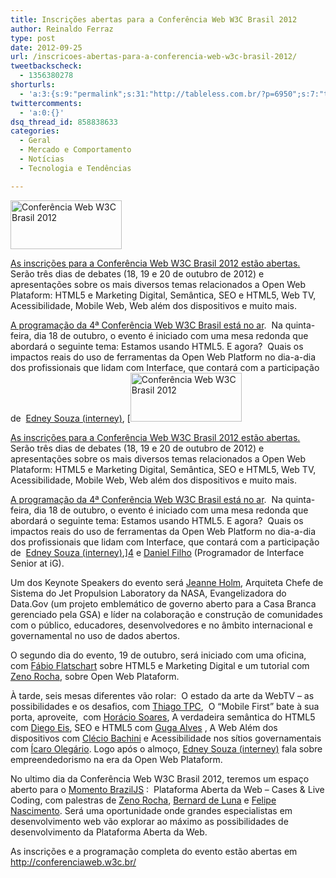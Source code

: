 ```yaml
---
title: Inscrições abertas para a Conferência Web W3C Brasil 2012
author: Reinaldo Ferraz
type: post
date: 2012-09-25
url: /inscricoes-abertas-para-a-conferencia-web-w3c-brasil-2012/
tweetbackscheck:
  - 1356380278
shorturls:
  - 'a:3:{s:9:"permalink";s:31:"http://tableless.com.br/?p=6950";s:7:"tinyurl";s:26:"http://tinyurl.com/94rsrzk";s:4:"isgd";s:19:"http://is.gd/4rEJB4";}'
twittercomments:
  - 'a:0:{}'
dsq_thread_id: 858838633
categories:
  - Geral
  - Mercado e Comportamento
  - Notícias
  - Tecnologia e Tendências

---
```

[<img alt="Conferência Web W3C Brasil 2012" src="http://conferenciaweb.w3c.br/uploads/2012/08/logo.png" width="178" height="78" />][1]

[As inscrições para a Conferência Web W3C Brasil 2012 estão abertas.][1] Serão três dias de debates (18, 19 e 20 de outubro de 2012) e apresentações sobre os mais diversos temas relacionados a Open Web Plataform: HTML5 e Marketing Digital, Semântica, SEO e HTML5, Web TV, Acessibilidade, Mobile Web, Web além dos dispositivos e muito mais.

[A programação da 4ª Conferência Web W3C Brasil está no ar][2].  Na quinta-feira, dia 18 de outubro, o evento é iniciado com uma mesa redonda que abordará o seguinte tema: Estamos usando HTML5. E agora?  Quais os impactos reais do uso de ferramentas da Open Web Platform no dia-a-dia dos profissionais que lidam com Interface, que contará com a participação de  [Edney Souza (interney)][3], [[<img alt="Conferência Web W3C Brasil 2012" src="http://conferenciaweb.w3c.br/uploads/2012/08/logo.png" width="178" height="78" />][1]

[As inscrições para a Conferência Web W3C Brasil 2012 estão abertas.][1] Serão três dias de debates (18, 19 e 20 de outubro de 2012) e apresentações sobre os mais diversos temas relacionados a Open Web Plataform: HTML5 e Marketing Digital, Semântica, SEO e HTML5, Web TV, Acessibilidade, Mobile Web, Web além dos dispositivos e muito mais.

[A programação da 4ª Conferência Web W3C Brasil está no ar][2].  Na quinta-feira, dia 18 de outubro, o evento é iniciado com uma mesa redonda que abordará o seguinte tema: Estamos usando HTML5. E agora?  Quais os impactos reais do uso de ferramentas da Open Web Platform no dia-a-dia dos profissionais que lidam com Interface, que contará com a participação de  [Edney Souza (interney)][3],][4] e <a title="Daniel Filho" href="http://www.linkedin.com/in/danielfilho" target="_blank">Daniel Filho</a> (Programador de Interface Senior at iG).

Um dos Keynote Speakers do evento será [Jeanne Holm][5], Arquiteta Chefe de Sistema do Jet Propulsion Laboratory da NASA, Evangelizadora do Data.Gov (um projeto emblemático de governo aberto para a Casa Branca gerenciado pela GSA) e líder na colaboração e construção de comunidades com o público, educadores, desenvolvedores e no âmbito internacional e governamental no uso de dados abertos.

O segundo dia do evento, 19 de outubro, será iniciado com uma oficina, com [Fábio Flatschart][6] sobre HTML5 e Marketing Digital e um tutorial com [Zeno Rocha][7], sobre Open Web Plataform.

À tarde, seis mesas diferentes vão rolar:  O estado da arte da WebTV – as possibilidades e os desafios, com [Thiago TPC][8],  O “Mobile First” bate à sua porta, aproveite,  com [Horácio Soares][9], A verdadeira semântica do HTML5 com [Diego Eis][10], SEO e HTML5 com [Guga Alves][11] , A Web Além dos dispositivos com [Clécio Bachini][12] e Acessibilidade nos sítios governamentais com [Ícaro Olegário][13]. Logo após o almoço, [Edney Souza (interney)][3] fala sobre empreendedorismo na era da Open Web Plataform.

No ultimo dia da Conferência Web W3C Brasil 2012, teremos um espaço aberto para o [Momento BrazilJS][14] :  Plataforma Aberta da Web – Cases & Live Coding, com palestras de [Zeno Rocha][7], [Bernard de Luna][15] e [Felipe Nascimento][16]. Será uma oportunidade onde grandes especialistas em desenvolvimento web vão explorar ao máximo as possibilidades de desenvolvimento da Plataforma Aberta da Web.

As inscrições e a programação completa do evento estão abertas em <http://conferenciaweb.w3c.br/>

 [1]: http://conferenciaweb.w3c.br/inscricoes/
 [2]: http://conferenciaweb.w3c.br/programacao/
 [3]: http://meadiciona.com/interney "Interney"
 [4]: http://conferenciaweb.w3c.br/programacao/ "koji"
 [5]: https://twitter.com/JeanneHolm
 [6]: https://twitter.com/fabioflat
 [7]: https://twitter.com/zenorocha
 [8]: https://twitter.com/thiagotpc
 [9]: https://twitter.com/horaciosoares
 [10]: https://twitter.com/diegoeis
 [11]: https://twitter.com/GugaAlves
 [12]: https://twitter.com/cbachini
 [13]: https://twitter.com/icarosantos
 [14]: http://conferenciaweb.w3c.br/programacao/#openweb
 [15]: https://twitter.com/bernarddeluna
 [16]: https://twitter.com/felipenmoura